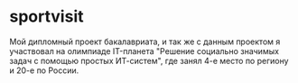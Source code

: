 # sportvisit
Мой дипломный проект бакалавриата, и так же с данным проектом я участвовал на олимпиаде IT-планета "Решение социально значимых задач с помощью простых ИТ-систем", где занял 4-е место по региону и 20-е по России.
